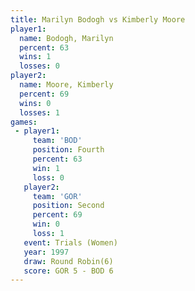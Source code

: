 ```yaml
---
title: Marilyn Bodogh vs Kimberly Moore
player1:               
  name: Bodogh, Marilyn
  percent: 63          
  wins: 1              
  losses: 0            
player2:               
  name: Moore, Kimberly
  percent: 69          
  wins: 0              
  losses: 1            
games:
 - player1:          
     team: 'BOD'     
     position: Fourth
     percent: 63     
     win: 1          
     loss: 0         
   player2:          
     team: 'GOR'     
     position: Second
     percent: 69     
     win: 0          
     loss: 1         
   event: Trials (Women)
   year: 1997           
   draw: Round Robin(6) 
   score: GOR 5 - BOD 6 
---
```

